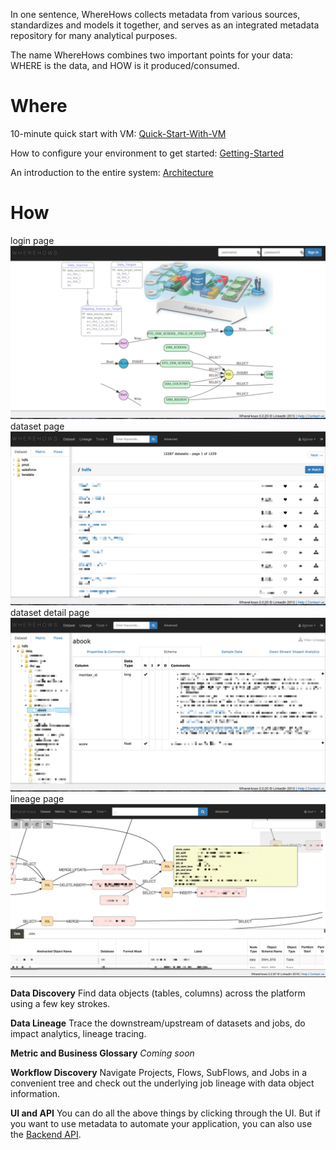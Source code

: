 
In one sentence, WhereHows collects metadata from various sources, standardizes and models it together, and serves as an integrated metadata repository for many analytical purposes.

The name WhereHows combines two important points for your data: WHERE is the data, and HOW is it produced/consumed.

# Where

10-minute quick start with VM:
[Quick-Start-With-VM](Quick-Start-with-VM.md)

How to configure your environment to get started:
[Getting-Started](Getting-Started.md)

An introduction to the entire system: 
[Architecture](../wherehows-docs/architecture.md)

# How
login page
![](media/login-page.png)
dataset page
![](media/home-datasets-mosaics.png)
dataset detail page
![](media/dataset-detail-mosaics.png)
lineage page
![](media/lineage-mosaics.png)

**Data Discovery**
Find data objects (tables, columns) across the platform using a few key strokes.

**Data Lineage**
Trace the downstream/upstream of datasets and jobs, do impact analytics, lineage tracing.


**Metric and Business Glossary**
*Coming soon*

**Workflow Discovery**
Navigate Projects, Flows, SubFlows, and Jobs in a convenient tree and
check out the underlying job lineage with data object information.

**UI and API**
You can do all the above things by clicking through the UI. But if you want to use metadata to automate your application, you can also use the [Backend API](Backend-API.md).
